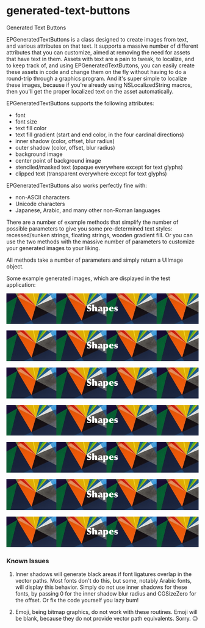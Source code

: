 generated-text-buttons
===================

Generated Text Buttons

EPGeneratedTextButtons is a class designed to create images from text, and various attributes on that text.  It supports a massive number of different attributes that you can customize, aimed at removing the need for assets that have text in them.  Assets with text are a pain to tweak, to localize, and to keep track of, and using EPGeneratedTextButtons, you can easily create these assets in code and change them on the fly without having to do a round-trip through a graphics program.  And it's super simple to localize these images, because if you're already using NSLocalizedString macros, then you'll get the proper localized text on the asset automatically.

EPGeneratedTextButtons supports the following attributes:

- font
- font size
- text fill color
- text fill gradient (start and end color, in the four cardinal directions)
- inner shadow (color, offset, blur radius)
- outer shadow (color, offset, blur radius)
- background image
- center point of background image
- stenciled/masked text (opaque everywhere except for text glyphs)
- clipped text (transparent everywhere except for text glyphs)

EPGeneratedTextButtons also works perfectly fine with:

- non-ASCII characters
- Unicode characters
- Japanese, Arabic, and many other non-Roman languages

There are a number of example methods that simplify the number of possible parameters to give you some pre-determined text styles: recessed/sunken strings, floating strings, wooden gradient fill.  Or you can use the two methods with the massive number of parameters to customize your generated images to your liking.

All methods take a number of parameters and simply return a UIImage object.

Some example generated images, which are displayed in the test application:

![Example Image 1](image1.png "Example Image 1")

![Example Image 2](image1.png "Example Image 2")

![Example Image 3](image1.png "Example Image 3")

![Example Image 4](image1.png "Example Image 4")

![Example Image 5](image1.png "Example Image 5")

![Example Image 6](image1.png "Example Image 6")

![Example Image 7](image1.png "Example Image 7")

### Known Issues

1. Inner shadows will generate black areas if font ligatures overlap in the vector paths.  Most fonts don't do this, but some, notably Arabic fonts, will display this behavior.  Simply do not use inner shadows for these fonts, by passing 0 for the inner shadow blur radius and CGSizeZero for the offset.  Or fix the code yourself you lazy bum!

2. Emoji, being bitmap graphics, do not work with these routines.  Emoji will be blank, because they do not provide vector path equivalents.  Sorry. 😥